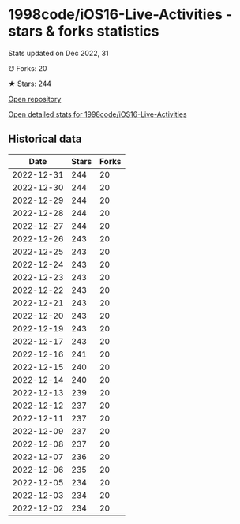 # 1998code/iOS16-Live-Activities - stars & forks statistics

Stats updated on Dec 2022, 31

☋ Forks: 20

★ Stars: 244

[Open repository](https://github.com/1998code/iOS16-Live-Activities)

[Open detailed stats for 1998code/iOS16-Live-Activities](https://reviewgithub.com/rep/1998code/iOS16-Live-Activities)

## Historical data
| Date | Stars | Forks |
|------|-------|-------|
| 2022-12-31 | 244 | 20 | 
| 2022-12-30 | 244 | 20 | 
| 2022-12-29 | 244 | 20 | 
| 2022-12-28 | 244 | 20 | 
| 2022-12-27 | 244 | 20 | 
| 2022-12-26 | 243 | 20 | 
| 2022-12-25 | 243 | 20 | 
| 2022-12-24 | 243 | 20 | 
| 2022-12-23 | 243 | 20 | 
| 2022-12-22 | 243 | 20 | 
| 2022-12-21 | 243 | 20 | 
| 2022-12-20 | 243 | 20 | 
| 2022-12-19 | 243 | 20 | 
| 2022-12-17 | 243 | 20 | 
| 2022-12-16 | 241 | 20 | 
| 2022-12-15 | 240 | 20 | 
| 2022-12-14 | 240 | 20 | 
| 2022-12-13 | 239 | 20 | 
| 2022-12-12 | 237 | 20 | 
| 2022-12-11 | 237 | 20 | 
| 2022-12-09 | 237 | 20 | 
| 2022-12-08 | 237 | 20 | 
| 2022-12-07 | 236 | 20 | 
| 2022-12-06 | 235 | 20 | 
| 2022-12-05 | 234 | 20 | 
| 2022-12-03 | 234 | 20 | 
| 2022-12-02 | 234 | 20 | 


